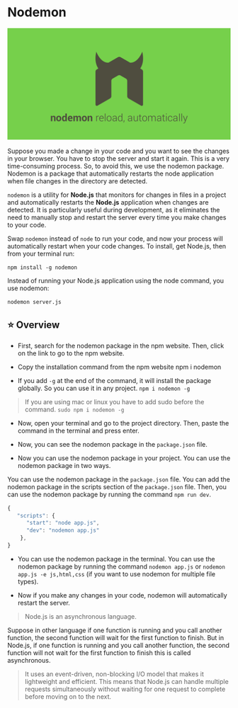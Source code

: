 # Nodemon

![nodemon](/assets/node7.png)

Suppose you made a change in your code and you want to see the changes in your browser. You have to stop the server and start it again. This is a very time-consuming process. So, to avoid this, we use the nodemon package. Nodemon is a package that automatically restarts the node application when file changes in the directory are detected.

`nodemon` is a utility for **Node.js** that monitors for changes in files in a project and automatically restarts the **Node.js** application when changes are detected. It is particularly useful during development, as it eliminates the need to manually stop and restart the server every time you make changes to your code.

Swap `nodemon` instead of `node` to run your code, and now your process will automatically restart when your code changes. To install, get Node.js, then from your terminal run:

```
npm install -g nodemon
```

Instead of running your Node.js application using the node command, you use nodemon:

```bash
nodemon server.js
```

## ⭐ Overview

* First, search for the nodemon package in the npm website. Then, click on the link to go to the npm website.

* Copy the installation command from the npm website npm i nodemon

* If you add `-g` at the end of the command, it will install the package globally. So you can use it in any project. `npm i nodemon -g`

> If you are using mac or linux you have to add sudo before the command. `sudo npm i nodemon -g`

* Now, open your terminal and go to the project directory. Then, paste the command in the terminal and press enter.

* Now, you can see the nodemon package in the `package.json` file.

* Now you can use the nodemon package in your project. You can use the nodemon package in two ways.

You can use the nodemon package in the `package.json` file. You can add the nodemon package in the scripts section of the `package.json` file. Then, you can use the nodemon package by running the command `npm run dev`.

```js
{
   "scripts": {
      "start": "node app.js",
      "dev": "nodemon app.js"
    },
}
```

* You can use the nodemon package in the terminal. You can use the nodemon package by running the command `nodemon app.js` or `nodemon app.js -e js,html,css` (if you want to use nodemon for multiple file types).

* Now if you make any changes in your code, nodemon will automatically restart the server.

> Node.js is an asynchronous language.

Suppose in other language if one function is running and you call another function, the second function will wait for the first function to finish. But in Node.js, if one function is running and you call another function, the second function will not wait for the first function to finish this is called asynchronous.

> It uses an event-driven, non-blocking I/O model that makes it lightweight and efficient. This means that Node.js can handle multiple requests simultaneously without waiting for one request to complete before moving on to the next.